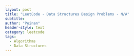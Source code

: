 ```yaml
---
layout: post
title: "LeetCode - Data Structures Design Problems - N/A"
subtitle:
author: "Peinan"
header-style: text
category: leetcode
tags:
  - Algorithms
  - Data Structures
---
```


